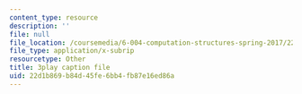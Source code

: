 ```yaml
---
content_type: resource
description: ''
file: null
file_location: /coursemedia/6-004-computation-structures-spring-2017/22d1b869b84d45fe6bb4fb87e16ed86a_Sqhb-TGC4aQ.srt
file_type: application/x-subrip
resourcetype: Other
title: 3play caption file
uid: 22d1b869-b84d-45fe-6bb4-fb87e16ed86a
---
```

